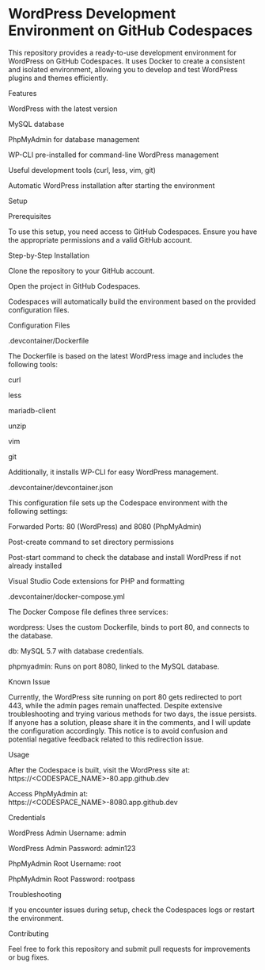 # WordPress Development Environment on GitHub Codespaces

This repository provides a ready-to-use development environment for WordPress on GitHub Codespaces. It uses Docker to create a consistent and isolated environment, allowing you to develop and test WordPress plugins and themes efficiently.

Features

WordPress with the latest version

MySQL database

PhpMyAdmin for database management

WP-CLI pre-installed for command-line WordPress management

Useful development tools (curl, less, vim, git)

Automatic WordPress installation after starting the environment

Setup

Prerequisites

To use this setup, you need access to GitHub Codespaces. Ensure you have the appropriate permissions and a valid GitHub account.

Step-by-Step Installation

Clone the repository to your GitHub account.

Open the project in GitHub Codespaces.

Codespaces will automatically build the environment based on the provided configuration files.

Configuration Files

.devcontainer/Dockerfile

The Dockerfile is based on the latest WordPress image and includes the following tools:

curl

less

mariadb-client

unzip

vim

git

Additionally, it installs WP-CLI for easy WordPress management.

.devcontainer/devcontainer.json

This configuration file sets up the Codespace environment with the following settings:

Forwarded Ports: 80 (WordPress) and 8080 (PhpMyAdmin)

Post-create command to set directory permissions

Post-start command to check the database and install WordPress if not already installed

Visual Studio Code extensions for PHP and formatting

.devcontainer/docker-compose.yml

The Docker Compose file defines three services:

wordpress: Uses the custom Dockerfile, binds to port 80, and connects to the database.

db: MySQL 5.7 with database credentials.

phpmyadmin: Runs on port 8080, linked to the MySQL database.

Known Issue

Currently, the WordPress site running on port 80 gets redirected to port 443, while the admin pages remain unaffected. Despite extensive troubleshooting and trying various methods for two days, the issue persists. If anyone has a solution, please share it in the comments, and I will update the configuration accordingly. This notice is to avoid confusion and potential negative feedback related to this redirection issue.

Usage

After the Codespace is built, visit the WordPress site at: https://<CODESPACE_NAME>-80.app.github.dev

Access PhpMyAdmin at: https://<CODESPACE_NAME>-8080.app.github.dev

Credentials

WordPress Admin Username: admin

WordPress Admin Password: admin123

PhpMyAdmin Root Username: root

PhpMyAdmin Root Password: rootpass

Troubleshooting

If you encounter issues during setup, check the Codespaces logs or restart the environment.

Contributing

Feel free to fork this repository and submit pull requests for improvements or bug fixes.
